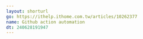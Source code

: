 ```yaml
---
layout: shorturl
go: https://ithelp.ithome.com.tw/articles/10262377
name: Github action automation
dt: 240628191947
---
```

